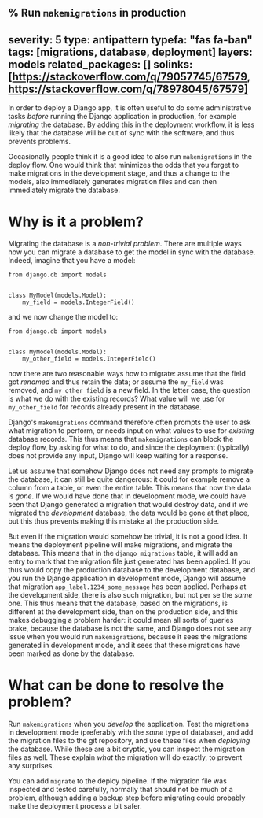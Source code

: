 % Run `makemigrations` in production
---
severity: 5
type: antipattern
typefa: "fas fa-ban"
tags: [migrations, database, deployment]
layers: models
related_packages: []
solinks: [https://stackoverflow.com/q/79057745/67579, https://stackoverflow.com/q/78978045/67579]
---

In order to deploy a Django app, it is often useful to do some administrative tasks *before* running the Django application in production, for example *migrating* the database. By adding this in the deployment workflow, it is less likely that the database will be out of sync with the software, and thus prevents problems.

Occasionally people think it is a good idea to also run `makemigrations` in the deploy flow. One would think that minimizes the odds that you forget to make migrations in the development stage, and thus a change to the models, also immediately generates migration files and can then immediately migrate the database.

# Why is it a problem?

Migrating the database is a *non-trivial problem*. There are multiple ways how you can migrate a database to get the model in sync with the database. Indeed, imagine that you have a model:

```python3
from django.db import models


class MyModel(models.Model):
    my_field = models.IntegerField()
```

and we now change the model to:

```python3
from django.db import models


class MyModel(models.Model):
    my_other_field = models.IntegerField()
```

now there are two reasonable ways how to migrate: assume that the field got *renamed* and thus retain the data; or assume the `my_field` was removed, and `my_other_field` is a new field. In the latter case, the question is what we do with the existing records? What value will we use for `my_other_field` for records already present in the database.

Django's `makemigrations` command therefore often prompts the user to ask what migration to perform, or needs input on what values to use for *existing* database records. This thus means that `makemigrations` can block the deploy flow, by asking for what to do, and since the deployment (typically) does not provide any input, Django will keep waiting for a response.

Let us assume that somehow Django does not need any prompts to migrate the database, it can still be quite dangerous: it could for example remove a column from a table, or even the entire table. This means that now the data is *gone*. If we would have done that in development mode, we could have seen that Django generated a migration that would destroy data, and if we migrated the *development* database, the data would be gone at that place, but this thus prevents making this mistake at the production side.

But even if the migration would somehow be trivial, it is not a good idea. It means the deployment pipeline will make migrations, and migrate the database. This means that in the `django_migrations` table, it will add an entry to mark that the migration file just generated has been applied. If you thus would copy the production database to the development database, and you run the Django application in development mode, Django will assume that migration `app_label.1234_some_message` has been applied. Perhaps at the development side, there is also such migration, but not per se the *same* one. This thus means that the database, based on the migrations, is different at the development side, than on the production side, and this makes debugging a problem harder: it could mean all sorts of queries brake, because the database is not the same, and Django does not see any issue when you would run `makemigrations`, because it sees the migrations generated in development mode, and it sees that these migrations have been marked as done by the database.


# What can be done to resolve the problem?

Run `makemigrations` when you *develop* the application. Test the migrations in development mode (preferably with the *same* type of database), and add the migration files to the git repository, and use these files when *deploying* the database. While these are a bit cryptic, you can inspect the migration files as well. These explain *what* the migration will do exactly, to prevent any surprises.

You can add `migrate` to the deploy pipeline. If the migration file was inspected and tested carefully, normally that should not be much of a problem, although adding a backup step before migrating could probably make the deployment process a bit safer.
